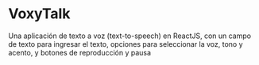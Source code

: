 # VoxyTalk
Una aplicación de texto a voz (text-to-speech) en ReactJS, con un campo de texto para ingresar el texto, opciones para seleccionar la voz, tono y acento, y botones de reproducción y pausa
